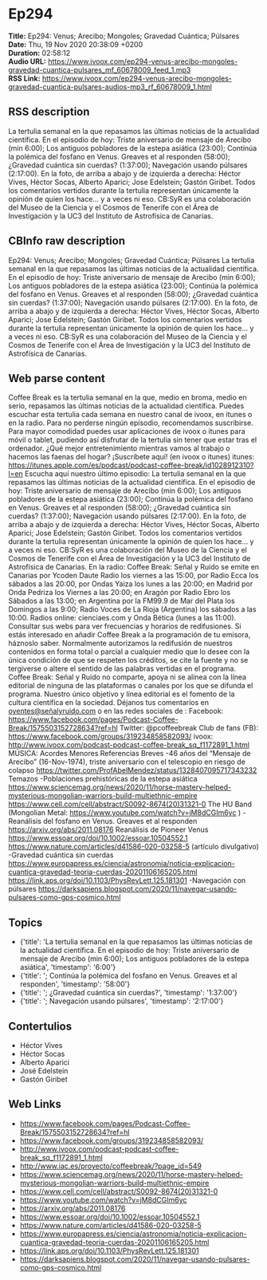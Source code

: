# Ep294  
**Title:** Ep294: Venus; Arecibo; Mongoles; Gravedad Cuántica; Púlsares  
**Date:** Thu, 19 Nov 2020 20:38:09 +0200  
**Duration:** 02:58:12  
**Audio URL:** https://www.ivoox.com/ep294-venus-arecibo-mongoles-gravedad-cuantica-pulsares_mf_60678009_feed_1.mp3  
**RSS Link:** https://www.ivoox.com/ep294-venus-arecibo-mongoles-gravedad-cuantica-pulsares-audios-mp3_rf_60678009_1.html  

## RSS description
La tertulia semanal en la que repasamos las últimas noticias de la actualidad científica. En el episodio de hoy: Triste aniversario de mensaje de Arecibo (min 6:00); Los antiguos pobladores de la estepa asiática (23:00); Continúa la polémica del fosfano en Venus. Greaves et al responden (58:00); ¿Gravedad cuántica sin cuerdas? (1:37:00); Navegación usando púlsares (2:17:00). En la foto, de arriba a abajo y de izquierda a derecha: Héctor Vives, Héctor Socas, Alberto Aparici; Jose Edelstein; Gastón Giribet. Todos los comentarios vertidos durante la tertulia representan únicamente la opinión de quien los hace... y a veces ni eso. CB:SyR es una colaboración del Museo de la Ciencia y el Cosmos de Tenerife con el Área de Investigación y la UC3 del Instituto de Astrofísica de Canarias.

## CBInfo raw description
Ep294: Venus; Arecibo; Mongoles; Gravedad Cuántica; Púlsares
La tertulia semanal en la que repasamos las últimas noticias de la actualidad científica. En el episodio de hoy: Triste aniversario de mensaje de Arecibo (min 6:00); Los antiguos pobladores de la estepa asiática (23:00); Continúa la polémica del fosfano en Venus. Greaves et al responden (58:00); ¿Gravedad cuántica sin cuerdas? (1:37:00); Navegación usando púlsares (2:17:00). En la foto, de arriba a abajo y de izquierda a derecha: Héctor Vives, Héctor Socas, Alberto Aparici; Jose Edelstein; Gastón Giribet. Todos los comentarios vertidos durante la tertulia representan únicamente la opinión de quien los hace... y a veces ni eso. CB:SyR es una colaboración del Museo de la Ciencia y el Cosmos de Tenerife con el Área de Investigación y la UC3 del Instituto de Astrofísica de Canarias.


## Web parse content
Coffee Break es la tertulia semanal en la que, medio en broma, medio en serio, repasamos las últimas noticias de la actualidad científica. Puedes escuchar esta tertulia cada semana en nuestro canal de ivoox, en itunes o en la radio. Para no perderse ningún episodio, recomendamos suscribirse. Para mayor comodidad puedes usar aplicaciones de ivoox o itunes para móvil o tablet, pudiendo así disfrutar de la tertulia sin tener que estar tras el ordenador. ¿Qué mejor entretenimiento mientras vamos al trabajo o hacemos las faenas del hogar? ¡Suscríbete aquí! (en ivoox o itunes) itunes: https://itunes.apple.com/es/podcast/podcast-coffee-break/id1028912310?l=en Escucha aquí nuestro último episodio: La tertulia semanal en la que repasamos las últimas noticias de la actualidad científica. En el episodio de hoy: Triste aniversario de mensaje de Arecibo (min 6:00); Los antiguos pobladores de la estepa asiática (23:00); Continúa la polémica del fosfano en Venus. Greaves et al responden (58:00); ¿Gravedad cuántica sin cuerdas? (1:37:00); Navegación usando púlsares (2:17:00). En la foto, de arriba a abajo y de izquierda a derecha: Héctor Vives, Héctor Socas, Alberto Aparici; Jose Edelstein; Gastón Giribet. Todos los comentarios vertidos durante la tertulia representan únicamente la opinión de quien los hace… y a veces ni eso. CB:SyR es una colaboración del Museo de la Ciencia y el Cosmos de Tenerife con el Área de Investigación y la UC3 del Instituto de Astrofísica de Canarias. En la radio: Coffee Break: Señal y Ruido se emite en Canarias por Ycoden Daute Radio los viernes a las 15:00, por Radio Ecca los sábados a las 20:00, por Ondas Yaiza los lunes a las 20:00; en Madrid por Onda Pedriza los Viernes a las 20:00; en Aragón por Radio Ebro los Sábados a las 13:00; en Argentina por la FM99.9 de Mar del Plata los Domingos a las 9:00; Radio Voces de La Rioja (Argentina) los sábados a las 10:00. Radios online: cienciaes.com y Onda Bética (lunes a las 11:00). Consultar sus webs para ver frecuencias y horarios de redifusiones. Si estás interesado en añadir Coffee Break a la programación de tu emisora, háznoslo saber. Normalmente autorizamos la redifusión de nuestros contenidos en forma total o parcial a cualquier medio que lo desee con la única condición de que se respeten los créditos, se cite la fuente y no se tergiverse o altere el sentido de las palabras vertidas en el programa. Coffee Break: Señal y Ruido no comparte, apoya ni se alinea con la línea editorial de ninguna de las plataformas o canales por los que se difunda el programa. Nuestro único objetivo y línea editorial es el fomento de la cultura científica en la sociedad. Déjanos tus comentarios en oyentes@señalyruido.com o en las redes sociales de : Facebook: https://www.facebook.com/pages/Podcast-Coffee-Break/1575503152728634?ref=hl Twitter: @pcoffeebreak Club de fans (FB): https://www.facebook.com/groups/319234858582093/ ivoox: http://www.ivoox.com/podcast-podcast-coffee-break_sq_f1172891_1.html MÚSICA: Acordes Menores Referencias Breves -46 años del “Mensaje de Arecibo” (16-Nov-1974), triste aniversario con el telescopio en riesgo de colapso https://twitter.com/ProfAbelMendez/status/1328407095717343232 Temazos -Poblaciones prehistóricas de la estepa asiática https://www.sciencemag.org/news/2020/11/horse-mastery-helped-mysterious-mongolian-warriors-build-multiethnic-empire https://www.cell.com/cell/abstract/S0092-8674(20)31321-0 The HU Band (Mongolian Metal: https://www.youtube.com/watch?v=jM8dCGIm6yc ) -Reanálisis del fosfano en Venus. Greaves et al responden https://arxiv.org/abs/2011.08176 Reanálisis de Pioneer Venus https://www.essoar.org/doi/10.1002/essoar.10504552.1 https://www.nature.com/articles/d41586-020-03258-5 (artículo divulgativo) -Gravedad cuántica sin cuerdas https://www.europapress.es/ciencia/astronomia/noticia-explicacion-cuantica-gravedad-teoria-cuerdas-20201106165205.html https://link.aps.org/doi/10.1103/PhysRevLett.125.181301 -Navegación con púlsares https://darksapiens.blogspot.com/2020/11/navegar-usando-pulsares-como-gps-cosmico.html

## Topics
- {'title': 'La tertulia semanal en la que repasamos las últimas noticias de la actualidad científica. En el episodio de hoy: Triste aniversario de mensaje de Arecibo (min 6:00); Los antiguos pobladores de la estepa asiática', 'timestamp': '6:00'}
- {'title': '; Continúa la polémica del fosfano en Venus. Greaves et al responden', 'timestamp': '58:00'}
- {'title': '; ¿Gravedad cuántica sin cuerdas?', 'timestamp': '1:37:00'}
- {'title': '; Navegación usando púlsares', 'timestamp': '2:17:00'}
## Contertulios
- Héctor Vives
- Héctor Socas
- Alberto Aparici
- José Edelstein
- Gastón Giribet
## Web Links
- https://www.facebook.com/pages/Podcast-Coffee-Break/1575503152728634?ref=hl
- https://www.facebook.com/groups/319234858582093/
- http://www.ivoox.com/podcast-podcast-coffee-break_sq_f1172891_1.html
- http://www.iac.es/proyecto/coffeebreak/?page_id=549
- https://www.sciencemag.org/news/2020/11/horse-mastery-helped-mysterious-mongolian-warriors-build-multiethnic-empire
- https://www.cell.com/cell/abstract/S0092-8674(20)31321-0
- https://www.youtube.com/watch?v=jM8dCGIm6yc
- https://arxiv.org/abs/2011.08176
- https://www.essoar.org/doi/10.1002/essoar.10504552.1
- https://www.nature.com/articles/d41586-020-03258-5
- https://www.europapress.es/ciencia/astronomia/noticia-explicacion-cuantica-gravedad-teoria-cuerdas-20201106165205.html
- https://link.aps.org/doi/10.1103/PhysRevLett.125.181301
- https://darksapiens.blogspot.com/2020/11/navegar-usando-pulsares-como-gps-cosmico.html